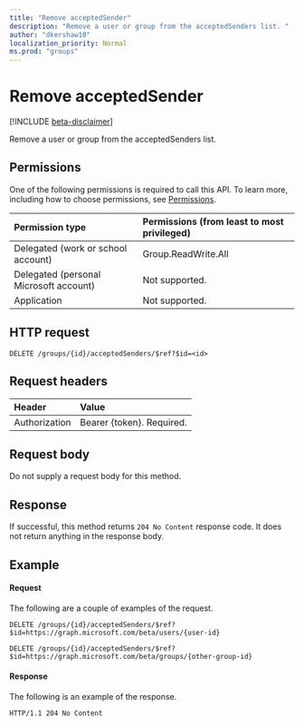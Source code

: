 ```yaml
---
title: "Remove acceptedSender"
description: "Remove a user or group from the acceptedSenders list. "
author: "dkershaw10"
localization_priority: Normal
ms.prod: "groups"
---
```


# Remove acceptedSender

[!INCLUDE [beta-disclaimer](../../includes/beta-disclaimer.md)]

Remove a user or group from the acceptedSenders list. 

## Permissions
One of the following permissions is required to call this API. To learn more, including how to choose permissions, see [Permissions](/graph/permissions-reference).

| Permission type                        | Permissions (from least to most privileged)  |
|:---------------------------------------|:-------------------------------------------- |
| Delegated (work or school account)     | Group.ReadWrite.All    |
| Delegated (personal Microsoft account) | Not supported.|
| Application                            | Not supported.|

## HTTP request
<!-- { "blockType": "ignored" } -->
```http
DELETE /groups/{id}/acceptedSenders/$ref?$id=<id>
```

## Request headers
| Header         | Value                      |
|:---------------|:---------------------------|
| Authorization  | Bearer {token}. Required.  

## Request body
Do not supply a request body for this method.

## Response
If successful, this method returns `204 No Content` response code. It does not return anything in the response body.

## Example
#### Request
The following are a couple of examples of the request.

<!-- {
  "blockType": "request",
  "name": "create_directoryobject_from_group"
}-->
```http
DELETE /groups/{id}/acceptedSenders/$ref?$id=https://graph.microsoft.com/beta/users/{user-id}
```
<!-- {
  "blockType": "request",
  "name": "create_directoryobject_from_group"
}-->
```http
DELETE /groups/{id}/acceptedSenders/$ref?$id=https://graph.microsoft.com/beta/groups/{other-group-id}
```

#### Response
The following is an example of the response. 

<!-- {
  "blockType": "response",
  "truncated": true
} -->
```http
HTTP/1.1 204 No Content
```

<!-- uuid: 8fcb5dbc-d5aa-4681-8e31-b001d5168d79
2015-10-25 14:57:30 UTC -->
<!--
{
  "type": "#page.annotation",
  "description": "Create acceptedSender",
  "keywords": "",
  "section": "documentation",
  "tocPath": "",
  "suppressions": [
    "Error: /api-reference/beta/api/group-delete-acceptedsenders.md:\r\n      Exception processing links.\r\n    System.ArgumentException: Link Definition was null. Link text: !INCLUDE [beta-disclaimer](../../includes/beta-disclaimer.md)\r\n      at ApiDoctor.Validation.DocFile.get_LinkDestinations()\r\n      at ApiDoctor.Validation.DocSet.ValidateLinks(Boolean includeWarnings, String[] relativePathForFiles, IssueLogger issues, Boolean requireFilenameCaseMatch, Boolean printOrphanedFiles)"
  ]
}
-->
